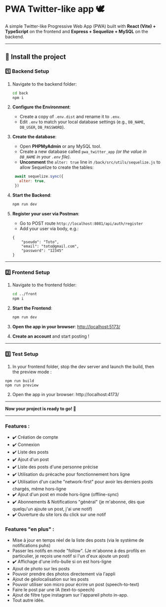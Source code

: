 # PWA Twitter-like app 🕊️

A simple Twitter-like Progressive Web App (PWA) built with **React (Vite) + TypeScript** on the frontend and **Express + Sequelize + MySQL** on the backend.

---

## 🚀 Install the project

### **1️⃣ Backend Setup**
1. Navigate to the backend folder:
   ```sh
   cd back
   npm i
   ```
2. **Configure the Environment**:
   - Create a copy of `.env.dist` and rename it to `.env`.
   - Edit `.env` to match your local database settings (e.g., `DB_NAME`, `DB_USER`, `DB_PASSWORD`).

3. **Create the database**:
   - Open **PHPMyAdmin** or any MySQL tool.
   - Create a new database called `pwa_twitter_app` *(or the value in `DB_NAME` in your `.env` file)*.
   - **Uncomment** the `alter: true` line in `/back/src/utils/sequelize.js` to allow Sequelize to create the tables:
   ```js
    await sequelize.sync({
      alter: true,
    })
   ```

4. **Start the Backend**:
   ```sh
   npm run dev
   ```

5. **Register your user via Postman**:
    - Go to POST route `http://localhost:8081/api/auth/register`
    - Add your user via body, e.g.:
    ```
    {
        "pseudo": "Toto",
        "email": "toto@gmail.com",
        "password": "12345"
    }
    ```

---

### **2️⃣ Frontend Setup**
1. Navigate to the frontend folder:
   ```sh
   cd ../front
   npm i
   ```
2. **Start the Frontend**:
   ```sh
   npm run dev
   ```
3. **Open the app in your browser**: [http://localhost:5173/](http://localhost:5173/)

4. **Create an account** and start posting !

---

### **3️⃣ Test Setup**
1. In your frontend folder, stop the dev server and launch the build, then the preview mode :

```
npm run build
npm run preview
```

2. Open the app in your browser: http://localhost:4173/
---

 **Now your project is ready to go! 🚀**

---

### Features : 
- ✔️ Création de compte
- ✔️ Connexion
- ✔️ Liste des posts
- ✔️ Ajout d'un post
- ✔️ Liste des posts d'une personne précise
- ✔️ Utilisation du précache pour fonctionnement hors ligne
- ✔️ Utilisation d'un cache "network-first" pour avoir les derniers posts chargés, même hors-ligne
- ✔️ Ajout d'un post en mode hors-ligne (offline-sync)
- ✔️ Abonnements & Notifications "général" (je m'abonne, dès que quelqu'un ajoute un post, j'ai une notif)
- ✔️ Ouverture du site lors du click sur une notif  

### Features "en plus" : 
- Mise à jour en temps réel de la liste des posts (via le système de notifications puhs)
- Passer les notifs en mode "follow". (Je m'abonne à des profils en particulier, je reçois une notif si l'un d'eux ajoute un post)
- ✔️ Affichage d'une info-bulle si on est hors-ligne
- Ajout de photo sur les posts
- Pouvoir prendre des photos directement via l'appli
- Ajout de géolocalisation sur les posts
- Pouvoir utiliser son micro pour écrire un post (speech-to-text)
- Faire le post par une IA (text-to-speech)
- Ajout de filtre type instagram sur l'appareil photo in-app.
- Tout autre idée.  